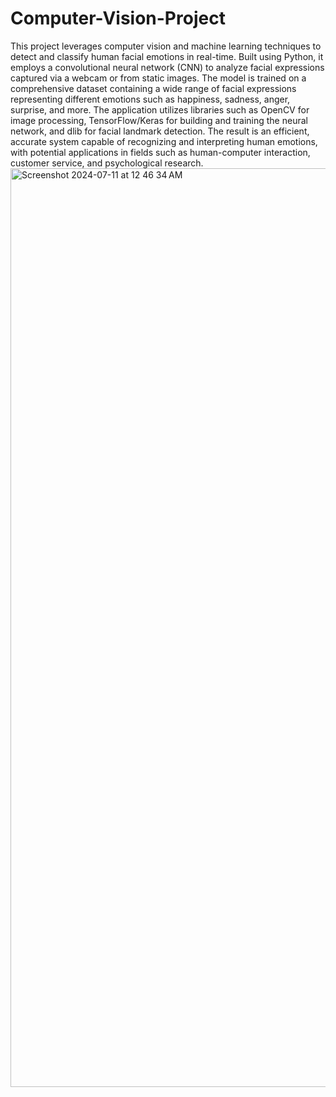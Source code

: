 # Computer-Vision-Project
This project leverages computer vision and machine learning techniques to detect and classify human facial emotions in real-time. Built using Python, it employs a convolutional neural network (CNN) to analyze facial expressions captured via a webcam or from static images. The model is trained on a comprehensive dataset containing a wide range of facial expressions representing different emotions such as happiness, sadness, anger, surprise, and more. The application utilizes libraries such as OpenCV for image processing, TensorFlow/Keras for building and training the neural network, and dlib for facial landmark detection. The result is an efficient, accurate system capable of recognizing and interpreting human emotions, with potential applications in fields such as human-computer interaction, customer service, and psychological research.
<img width="1470" alt="Screenshot 2024-07-11 at 12 46 34 AM" src="https://github.com/user-attachments/assets/b9148391-6604-475d-bedd-926d391c6926">
